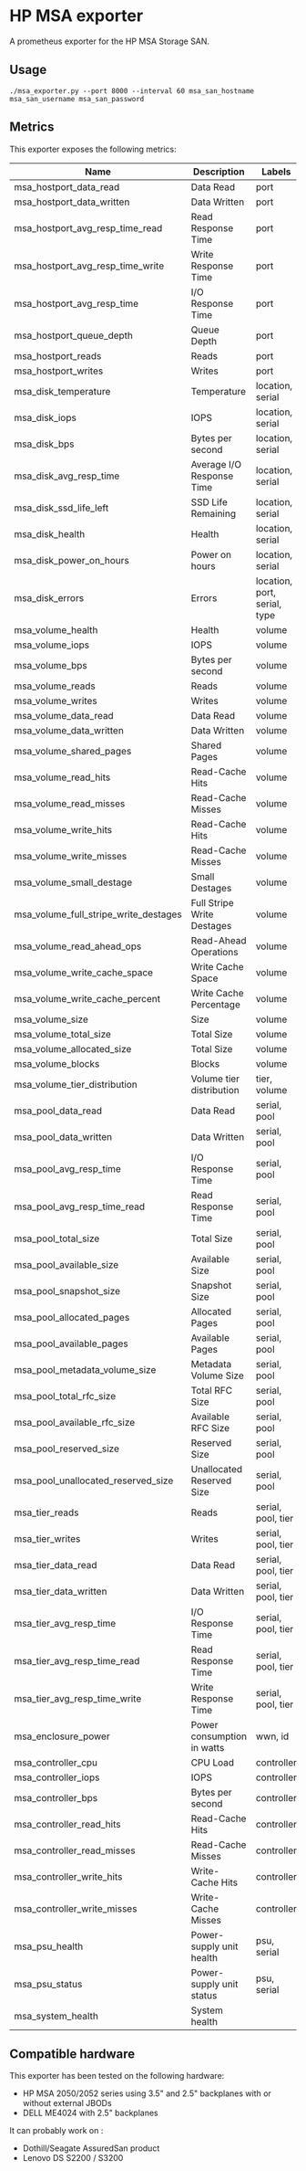 # HP MSA exporter

A prometheus exporter for the HP MSA Storage SAN.

## Usage

    ./msa_exporter.py --port 8000 --interval 60 msa_san_hostname msa_san_username msa_san_password

## Metrics

This exporter exposes the following metrics:

| Name                                  | Description                | Labels                       |
|---------------------------------------|----------------------------|------------------------------|
| msa_hostport_data_read                | Data Read                  | port                         |
| msa_hostport_data_written             | Data Written               | port                         |
| msa_hostport_avg_resp_time_read       | Read Response Time         | port                         |
| msa_hostport_avg_resp_time_write      | Write Response Time        | port                         |
| msa_hostport_avg_resp_time            | I/O Response Time          | port                         |
| msa_hostport_queue_depth              | Queue Depth                | port                         |
| msa_hostport_reads                    | Reads                      | port                         |
| msa_hostport_writes                   | Writes                     | port                         |
| msa_disk_temperature                  | Temperature                | location, serial             |
| msa_disk_iops                         | IOPS                       | location, serial             |
| msa_disk_bps                          | Bytes per second           | location, serial             |
| msa_disk_avg_resp_time                | Average I/O Response Time  | location, serial             |
| msa_disk_ssd_life_left                | SSD Life Remaining         | location, serial             |
| msa_disk_health                       | Health                     | location, serial             |
| msa_disk_power_on_hours               | Power on hours             | location, serial             |
| msa_disk_errors                       | Errors                     | location, port, serial, type |
| msa_volume_health                     | Health                     | volume                       |
| msa_volume_iops                       | IOPS                       | volume                       |
| msa_volume_bps                        | Bytes per second           | volume                       |
| msa_volume_reads                      | Reads                      | volume                       |
| msa_volume_writes                     | Writes                     | volume                       |
| msa_volume_data_read                  | Data Read                  | volume                       |
| msa_volume_data_written               | Data Written               | volume                       |
| msa_volume_shared_pages               | Shared Pages               | volume                       |
| msa_volume_read_hits                  | Read-Cache Hits            | volume                       |
| msa_volume_read_misses                | Read-Cache Misses          | volume                       |
| msa_volume_write_hits                 | Read-Cache Hits            | volume                       |
| msa_volume_write_misses               | Read-Cache Misses          | volume                       |
| msa_volume_small_destage              | Small Destages             | volume                       |
| msa_volume_full_stripe_write_destages | Full Stripe Write Destages | volume                       |
| msa_volume_read_ahead_ops             | Read-Ahead Operations      | volume                       |
| msa_volume_write_cache_space          | Write Cache Space          | volume                       |
| msa_volume_write_cache_percent        | Write Cache Percentage     | volume                       |
| msa_volume_size                       | Size                       | volume                       |
| msa_volume_total_size                 | Total Size                 | volume                       |
| msa_volume_allocated_size             | Total Size                 | volume                       |
| msa_volume_blocks                     | Blocks                     | volume                       |
| msa_volume_tier_distribution          | Volume tier distribution   | tier, volume                 |
| msa_pool_data_read                    | Data Read                  | serial, pool                 |
| msa_pool_data_written                 | Data Written               | serial, pool                 |
| msa_pool_avg_resp_time                | I/O Response Time          | serial, pool                 |
| msa_pool_avg_resp_time_read           | Read Response Time         | serial, pool                 |
| msa_pool_total_size                   | Total Size                 | serial, pool                 |
| msa_pool_available_size               | Available Size             | serial, pool                 |
| msa_pool_snapshot_size                | Snapshot Size              | serial, pool                 |
| msa_pool_allocated_pages              | Allocated Pages            | serial, pool                 |
| msa_pool_available_pages              | Available Pages            | serial, pool                 |
| msa_pool_metadata_volume_size         | Metadata Volume Size       | serial, pool                 |
| msa_pool_total_rfc_size               | Total RFC Size             | serial, pool                 |
| msa_pool_available_rfc_size           | Available RFC Size         | serial, pool                 |
| msa_pool_reserved_size                | Reserved Size              | serial, pool                 |
| msa_pool_unallocated_reserved_size    | Unallocated Reserved Size  | serial, pool                 |
| msa_tier_reads                        | Reads                      | serial, pool, tier           |
| msa_tier_writes                       | Writes                     | serial, pool, tier           |
| msa_tier_data_read                    | Data Read                  | serial, pool, tier           |
| msa_tier_data_written                 | Data Written               | serial, pool, tier           |
| msa_tier_avg_resp_time                | I/O Response Time          | serial, pool, tier           |
| msa_tier_avg_resp_time_read           | Read Response Time         | serial, pool, tier           |
| msa_tier_avg_resp_time_write          | Write Response Time        | serial, pool, tier           |
| msa_enclosure_power                   | Power consumption in watts | wwn, id                      |
| msa_controller_cpu                    | CPU Load                   | controller                   |
| msa_controller_iops                   | IOPS                       | controller                   |
| msa_controller_bps                    | Bytes per second           | controller                   |
| msa_controller_read_hits              | Read-Cache Hits            | controller                   |
| msa_controller_read_misses            | Read-Cache Misses          | controller                   |
| msa_controller_write_hits             | Write-Cache Hits           | controller                   |
| msa_controller_write_misses           | Write-Cache Misses         | controller                   |
| msa_psu_health                        | Power-supply unit health   | psu, serial                  |
| msa_psu_status                        | Power-supply unit status   | psu, serial                  |
| msa_system_health                     | System health              |                              |

## Compatible hardware

This exporter has been tested on the following hardware:

 - HP MSA 2050/2052 series using 3.5" and 2.5" backplanes with or without external JBODs
 - DELL ME4024 with 2.5" backplanes
 
 It can probably work on :
 - Dothill/Seagate AssuredSan product
 - Lenovo DS S2200 / S3200
